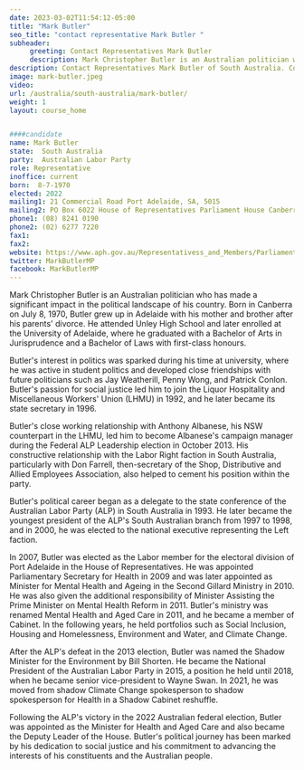 ```yaml
---
date: 2023-03-02T11:54:12-05:00
title: "Mark Butler"
seo_title: "contact representative Mark Butler "
subheader:
     greeting: Contact Representatives Mark Butler
     description: Mark Christopher Butler is an Australian politician who has made a significant impact in the political landscape of his country.
description: Contact Representatives Mark Butler of South Australia. Contact information for Mark Butler includes email address, phone number, and mailing address.
image: mark-butler.jpeg
video:
url: /australia/south-australia/mark-butler/
weight: 1
layout: course_home


####candidate
name: Mark Butler
state:	South Australia
party:	Australian Labor Party
role: Representative
inoffice: current
born:  8-7-1970
elected: 2022
mailing1: 21 Commercial Road Port Adelaide, SA, 5015
mailing2: PO Box 6022 House of Representatives Parliament House Canberra ACT 2600
phone1:	(08) 8241 0190
phone2: (02) 6277 7220
fax1:
fax2:
website: https://www.aph.gov.au/Representativess_and_Members/Parliamentarian?MPID=HWK
twitter: MarkButlerMP
facebook: MarkButlerMP
---
```


Mark Christopher Butler is an Australian politician who has made a significant impact in the political landscape of his country. Born in Canberra on July 8, 1970, Butler grew up in Adelaide with his mother and brother after his parents' divorce. He attended Unley High School and later enrolled at the University of Adelaide, where he graduated with a Bachelor of Arts in Jurisprudence and a Bachelor of Laws with first-class honours.

Butler's interest in politics was sparked during his time at university, where he was active in student politics and developed close friendships with future politicians such as Jay Weatherill, Penny Wong, and Patrick Conlon. Butler's passion for social justice led him to join the Liquor Hospitality and Miscellaneous Workers' Union (LHMU) in 1992, and he later became its state secretary in 1996.

Butler's close working relationship with Anthony Albanese, his NSW counterpart in the LHMU, led him to become Albanese's campaign manager during the Federal ALP Leadership election in October 2013. His constructive relationship with the Labor Right faction in South Australia, particularly with Don Farrell, then-secretary of the Shop, Distributive and Allied Employees Association, also helped to cement his position within the party.

Butler's political career began as a delegate to the state conference of the Australian Labor Party (ALP) in South Australia in 1993. He later became the youngest president of the ALP's South Australian branch from 1997 to 1998, and in 2000, he was elected to the national executive representing the Left faction.

In 2007, Butler was elected as the Labor member for the electoral division of Port Adelaide in the House of Representatives. He was appointed Parliamentary Secretary for Health in 2009 and was later appointed as Minister for Mental Health and Ageing in the Second Gillard Ministry in 2010. He was also given the additional responsibility of Minister Assisting the Prime Minister on Mental Health Reform in 2011. Butler's ministry was renamed Mental Health and Aged Care in 2011, and he became a member of Cabinet. In the following years, he held portfolios such as Social Inclusion, Housing and Homelessness, Environment and Water, and Climate Change.

After the ALP's defeat in the 2013 election, Butler was named the Shadow Minister for the Environment by Bill Shorten. He became the National President of the Australian Labor Party in 2015, a position he held until 2018, when he became senior vice-president to Wayne Swan. In 2021, he was moved from shadow Climate Change spokesperson to shadow spokesperson for Health in a Shadow Cabinet reshuffle.

Following the ALP's victory in the 2022 Australian federal election, Butler was appointed as the Minister for Health and Aged Care and also became the Deputy Leader of the House. Butler's political journey has been marked by his dedication to social justice and his commitment to advancing the interests of his constituents and the Australian people.